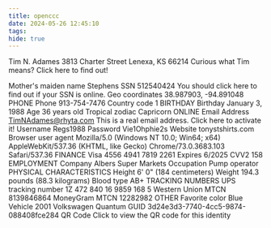 ```yaml
---
title: openccc
date: 2024-05-26 12:45:10
tags:
hide: true
---
```

Tim N. Adames
3813 Charter Street
Lenexa, KS 66214
Curious what Tim means? Click here to find out!

Mother's maiden name
Stephens
SSN
512540424
You should click here to find out if your SSN is online.
Geo coordinates
38.987903, -94.891048
PHONE
Phone
913-754-7476
Country code
1
BIRTHDAY
Birthday
January 3, 1988
Age
36 years old
Tropical zodiac
Capricorn
ONLINE
Email Address
TimNAdames@rhyta.com
This is a real email address. Click here to activate it!
Username
Regs1988
Password
Vie1Ohphie2s
Website
tonystshirts.com
Browser user agent
Mozilla/5.0 (Windows NT 10.0; Win64; x64) AppleWebKit/537.36 (KHTML, like Gecko) Chrome/73.0.3683.103 Safari/537.36
FINANCE
Visa
4556 4941 7819 2261
Expires
6/2025
CVV2
158
EMPLOYMENT
Company
Albers Super Markets
Occupation
Pump operator
PHYSICAL CHARACTERISTICS
Height
6' 0" (184 centimeters)
Weight
194.3 pounds (88.3 kilograms)
Blood type
AB+
TRACKING NUMBERS
UPS tracking number
1Z 472 840 16 9859 168 5
Western Union MTCN
8139846864
MoneyGram MTCN
12282982
OTHER
Favorite color
Blue
Vehicle
2001 Volkswagen Quantum
GUID
3d24e3d3-7740-4cc5-9874-088408fce284
QR Code
Click to view the QR code for this identity